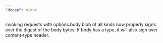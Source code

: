 ```yaml
---
"dzcap": minor
---
```


invoking requests with options.body blob of all kinds now properly signs over the digest of the body bytes. If body has a type, it will also sign over content-type header.
